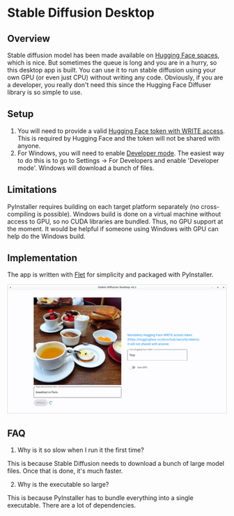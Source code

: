 # Stable Diffusion Desktop

## Overview
Stable diffusion model has been made available on [Hugging Face spaces](https://huggingface.co/spaces/stabilityai/stable-diffusion), which is nice. But sometimes the queue is long and you are in a hurry, so this desktop app is built. You can use it to run stable diffusion using your own GPU (or even just CPU) without writing any code. Obviously, if you are a developer, you really don't need this since the Hugging Face Diffuser library is so simple to use.

## Setup
1. You will need to provide a valid [Hugging Face token with WRITE access](https://huggingface.co/docs/hub/security-tokens). This is required by Hugging Face and the token will not be shared with anyone. 
2. For Windows, you will need to enable [Developer mode](https://docs.microsoft.com/en-us/windows/apps/get-started/enable-your-device-for-development). The easiest way to do this is to go to Settings -> For Developers and enable 'Developer mode'. Windows will download a bunch of files.

## Limitations
PyInstaller requires building on each target platform separately (no cross-compiling is possible). Windows build is done on a virtual machine without access to GPU, so no CUDA libraries are bundled. Thus, no GPU support at the moment. It would be helpful if someone using Windows with GPU can help do the Windows build.

## Implementation
The app is written with [Flet](https://flet.dev/) for simplicity and packaged with PyInstaller.

![SCREENSHOT](screenshot.png)


## FAQ
1. Why is it so slow when I run it the first time?

This is because Stable Diffusion needs to download a bunch of large model files. Once that is done, it's much faster.

2. Why is the executable so large?

This is because PyInstaller has to bundle everything into a single executable. There are a lot of dependencies.